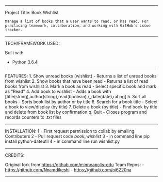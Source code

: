 **************************************************************************************************************************************
Project Title: Book Wishlist

	Manage a list of books that a user wants to read, or has read. For practicing teamwork, collaboration, and working with GitHub's issue tracker.

**************************************************************************************************************************************

TECH/FRAMEWORK USED:

Built with
   - Python 3.6.4
	
**************************************************************************************************************************************

FEATURES:
	1. Show unread books (wishlist)
		- Returns a list of unread books from wishlist
	2. Show books that have been read
		- Returns a list of read books from wishlist
	3. Mark a book as read
		- Select specific book and mark as "Read"
	4. Add book to wishlist
		- Adds a book with [title(string),author(string),read(boolean),r_date(date),rating]
	5. Sort all books
		- Sorts book list by author or by title
	6. Search for a book title
		- Select a book to view/display (by title)
	7. Delete a book (by title)
		- Find book by title and delete from book list by confirmation
	q. Quit
		- Closes program and records counters to .txt files

**************************************************************************************************************************************

INSTALLATION:
	1 - First request permission to collab by emailing Contributers
	2 - Pull request code *book_wishlist*
	3 - in command line pip install python-dateutil
	4 - in command line run wishlist.py
	
**************************************************************************************************************************************
CREDITS:

Original fork from https://github.com/minneapolis-edu
Team Repos: - https://github.com/Nnamdikeshi
			- https://github.com/pi6220na


**************************************************************************************************************************************


